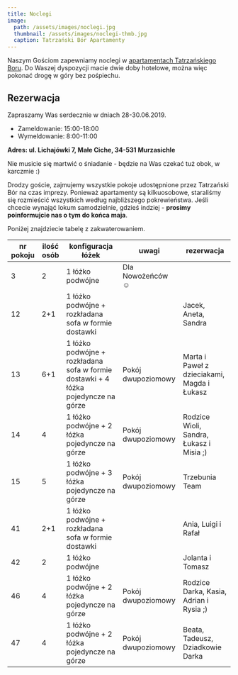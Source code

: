 ```yaml
---
title: Noclegi
image:
  path: /assets/images/noclegi.jpg
  thumbnail: /assets/images/noclegi-thmb.jpg
  caption: Tatrzański Bór Apartamenty
---
```


Naszym Gościom zapewniamy noclegi w [apartamentach Tatrzańskiego Boru](http://www.tatrzanskibor.pl/pensjonat/). Do Waszej dyspozycji macie dwie doby hotelowe, można więc pokonać drogę w góry bez pośpiechu.

## Rezerwacja

Zapraszamy Was serdecznie w dniach 28-30.06.2019.
- Zameldowanie: 15:00-18:00
- Wymeldowanie: 8:00-11:00

**Adres: ul. Lichajówki 7, Małe Ciche, 34-531 Murzasichle**

Nie musicie się martwić o śniadanie - będzie na Was czekać tuż obok, w karczmie :)

Drodzy goście, zajmujemy wszystkie pokoje udostępnione przez Tatrzański Bór na czas imprezy.
Ponieważ apartamenty są kilkuosobowe, staraliśmy się rozmieścić wszystkich według najbliższego pokrewieństwa.
Jeśli chcecie wynająć lokum samodzielnie, gdzieś indziej - **prosimy poinformujcie nas o tym do końca maja**.

Poniżej znajdziecie tabelę z zakwaterowaniem.

nr pokoju|ilość osób|konfiguracja łóżek|uwagi|rezerwacja
-|-|-|-|-
3|2|1 łóżko podwójne|Dla Nowożeńców ☺|
12|2+1|1 łóżko podwójne + rozkładana sofa w formie dostawki||Jacek, Aneta, Sandra
13|6+1|1 łóżko podwójne + rozkładana sofa w formie dostawki + 4 łóżka pojedyncze na górze|Pokój dwupoziomowy|Marta i Paweł z dzieciakami, Magda i Łukasz
14|4|1 łóżko podwójne + 2 łóżka pojedyncze na górze|Pokój dwupoziomowy|Rodzice Wioli,  Sandra, Łukasz i Misia ;)
15|5|1 łóżko podwójne + 3 łóżka pojedyncze na górze|Pokój dwupoziomowy|Trzebunia Team
41|2+1|1 łóżko podwójne + rozkładana sofa w formie dostawki||Ania, Luigi i Rafał
42|2|1 łóżko podwójne||Jolanta i Tomasz
46|4|1 łóżko podwójne + 2 łóżka pojedyncze na górze|Pokój dwupoziomowy|Rodzice Darka, Kasia, Adrian i Rysia ;)
47|4|1 łóżko podwójne + 2 łóżka pojedyncze na górze|Pokój dwupoziomowy|Beata, Tadeusz, Dziadkowie Darka
